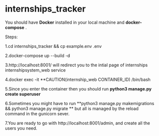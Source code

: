 # internships_tracker
You should have **Docker** installed in your local machine and **docker-compose** .

Steps:
 
 
 1.cd internships_tracker && cp example.env .env
 
 
 2.docker-compose up --build -d
 
 
 3.http://localhost:8001/ will redirect you to the intial page of internships internshipsystem_web service



 4.docker exec -it **CAUTION(internship_web CONTAINER_ID)  /bin/bash


 5.Since you enter  the container then you should run **python3 manage.py create superuser**
  
 
 6.Sometimes you might have to run **python3 manage.py makemigrations && python3 manage.py migrate ** but all is managed by the reload command in the gunicorn sever.


 7.You are ready to go with http://localhost:8001/admin, and create all the users you need.

 
